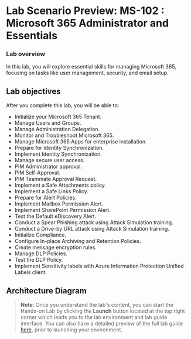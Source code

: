 # Lab Scenario Preview: MS-102 : Microsoft 365 Administrator and Essentials

### Lab overview

In this lab, you will explore essential skills for managing Microsoft 365, focusing on tasks like user management, security, and email setup.

## Lab objectives

After you complete this lab, you will be able to:

- Initialize your Microsoft 365 Tenant.
- Manage Users and Groups.
- Manage Administration Delegation.
- Monitor and Troubleshoot Microsoft 365.
- Manage Microsoft 365 Apps for enterprise installation.
- Prepare for Identity Synchronization.
- Implement Identity Synchronization.
- Manage secure user access.
- PIM Administrator approval.
- PIM Self-Approval.
- PIM Teammate Approval Request.
- Implement a Safe Attachments policy.
- Implement a Safe Links Policy.
- Prepare for Alert Policies.
- Implement Mailbox Permission Alert.
- Implement SharePoint Permission Alert.
- Test the Default eDiscovery Alert.
- Conduct a Spear Phishing attack using Attack Simulation training.
- Conduct a Drive-by URL attack using Attack Simulation training.
- Initialize Compliance.
- Configure In-place Archiving and Retention Policies.
- Create message encryption rules.
- Manage DLP Policies.
- Test the DLP Policy.
- Implement Sensitivity labels with Azure Information Protection Unified Labels client.

## Architecture Diagram

>**Note**: Once you understand the lab's content, you can start the Hands-on Lab by clicking the **Launch** button located at the top right corner which leads you to the lab environment and lab guide interface. You can also have a detailed preview of the full lab guide [here](https://experience.cloudlabs.ai/#/labguidepreview/54f094ae-f2a2-4f7f-910f-b4eb25be38f7), prior to launching your environment.

